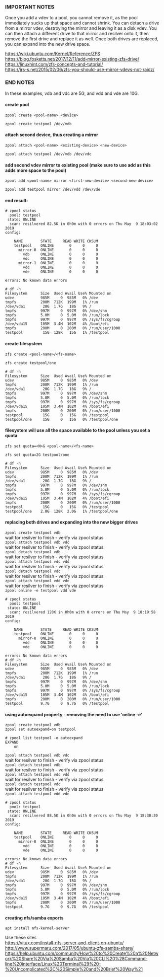 ### IMPORTANT NOTES ###

Once you add a vdev to a pool, you cannot remove it, as the pool immediately sucks up that space and cannot shrink. You can detach a drive from a mirror vdev, destroying the mirror and leaving it as a disk vdev. You can then attach a different drive to that mirror and resilver onto it, then remove the first drive and replace it as well. Once both drives are replaced, you can expand into the new drive space.

https://wiki.ubuntu.com/Kernel/Reference/ZFS  
https://blog.fosketts.net/2017/12/11/add-mirror-existing-zfs-drive/  
https://linuxhint.com/zfs-concepts-and-tutorial/  
https://jrs-s.net/2015/02/06/zfs-you-should-use-mirror-vdevs-not-raidz/

### END NOTES ###

In these examples, vdb and vdc are 5G, and vdd and vde are 10G.

#### create pool

`zpool create <pool-name> <device>`

`zpool create testpool /dev/vdb`



#### attach second device, thus creating a mirror

`zpool attach <pool-name> <existing-device> <new-device>`

`zpool attach testpool /dev/vdb /dev/vdc`



#### add second vdev mirror to existing pool (make sure to use add as this adds more space to the pool)

`zpool add <pool-name> mirror <first-new-device> <second-new-device>`

`zpool add testpool mirror /dev/vdd /dev/vde`

#### end result:

	# zpool status
	  pool: testpool
	 state: ONLINE
	  scan: resilvered 82.5K in 0h0m with 0 errors on Thu May  9 18:03:02 2019
	config:
	
		NAME        STATE     READ WRITE CKSUM
		testpool    ONLINE       0     0     0
		  mirror-0  ONLINE       0     0     0
		    vdb     ONLINE       0     0     0
		    vdc     ONLINE       0     0     0
		  mirror-1  ONLINE       0     0     0
		    vdd     ONLINE       0     0     0
		    vde     ONLINE       0     0     0
	
	errors: No known data errors

	# df -h
	Filesystem      Size  Used Avail Use% Mounted on
	udev            985M     0  985M   0% /dev
	tmpfs           200M  712K  199M   1% /run
	/dev/vda1        20G  1.7G   18G   9% /
	tmpfs           997M     0  997M   0% /dev/shm
	tmpfs           5.0M     0  5.0M   0% /run/lock
	tmpfs           997M     0  997M   0% /sys/fs/cgroup
	/dev/vda15      105M  3.4M  102M   4% /boot/efi
	tmpfs           200M     0  200M   0% /run/user/1000
	testpool         15G  128K   15G   1% /testpool

#### create filesystem

`zfs create <pool-name>/<fs-name>`

`zfs create testpool/one`

	# df -h
	Filesystem      Size  Used Avail Use% Mounted on
	udev            985M     0  985M   0% /dev
	tmpfs           200M  712K  199M   1% /run
	/dev/vda1        20G  1.7G   18G   9% /
	tmpfs           997M     0  997M   0% /dev/shm
	tmpfs           5.0M     0  5.0M   0% /run/lock
	tmpfs           997M     0  997M   0% /sys/fs/cgroup
	/dev/vda15      105M  3.4M  102M   4% /boot/efi
	tmpfs           200M     0  200M   0% /run/user/1000
	testpool         15G     0   15G   0% /testpool
	testpool/one     15G     0   15G   0% /testpool/one

#### filesystem will use all the space available to the pool unless you set a quota

`zfs set quota=<N>G <pool-name>/<fs-name>`

`zfs set quota=2G testpool/one`

	# df -h
	Filesystem      Size  Used Avail Use% Mounted on
	udev            985M     0  985M   0% /dev
	tmpfs           200M  712K  199M   1% /run
	/dev/vda1        20G  1.7G   18G   9% /
	tmpfs           997M     0  997M   0% /dev/shm
	tmpfs           5.0M     0  5.0M   0% /run/lock
	tmpfs           997M     0  997M   0% /sys/fs/cgroup
	/dev/vda15      105M  3.4M  102M   4% /boot/efi
	tmpfs           200M     0  200M   0% /run/user/1000
	testpool         15G     0   15G   0% /testpool
	testpool/one    2.0G  128K  2.0G   1% /testpool/one


#### replacing both drives and expanding into the new bigger drives

`zpool create testpool vdb`  
wait for resilver to finish - verify via zpool status  
`zpool attach testpool vdb vdc`  
wait for resilver to finish - verify via zpool status  
`zpool detach testpool vdb`  
wait for resilver to finish - verify via zpool status  
`zpool attach testpool vdc vdd`  
wait for resilver to finish - verify via zpool status  
`zpool detach testpool vdc`  
wait for resilver to finish - verify via zpool status  
`zpool attach testpool vdd vde`  
wait for resilver to finish - verify via zpool status  
`zpool online -e testpool vdd vde`

	# zpool status
	  pool: testpool
	 state: ONLINE
	  scan: resilvered 120K in 0h0m with 0 errors on Thu May  9 18:19:58 2019
	config:
	
		NAME        STATE     READ WRITE CKSUM
		testpool    ONLINE       0     0     0
		  mirror-0  ONLINE       0     0     0
		    vdd     ONLINE       0     0     0
		    vde     ONLINE       0     0     0
	
	errors: No known data errors
	# df -h
	Filesystem      Size  Used Avail Use% Mounted on
	udev            985M     0  985M   0% /dev
	tmpfs           200M  712K  199M   1% /run
	/dev/vda1        20G  1.7G   18G   9% /
	tmpfs           997M     0  997M   0% /dev/shm
	tmpfs           5.0M     0  5.0M   0% /run/lock
	tmpfs           997M     0  997M   0% /sys/fs/cgroup
	/dev/vda15      105M  3.4M  102M   4% /boot/efi
	tmpfs           200M     0  200M   0% /run/user/1000
	testpool        9.7G     0  9.7G   0% /testpool

#### using autoexpand property - removing the need to use 'online -e'

`zpool create testpool vdb`  
`zpool set autoexpand=on testpool`  

	# zpool list testpool -o autoexpand
	EXPAND
	    on

`zpool attach testpool vdb vdc`  
wait for resilver to finish - verify via zpool status  
`zpool detach testpool vdb`  
wait for resilver to finish - verify via zpool status  
`zpool attach testpool vdc vdd`  
wait for resilver to finish - verify via zpool status  
`zpool detach testpool vdc`  
wait for resilver to finish - verify via zpool status  
`zpool attach testpool vdd vde`  

	# zpool status
	  pool: testpool
	 state: ONLINE
	  scan: resilvered 88.5K in 0h0m with 0 errors on Thu May  9 18:30:30 2019
	config:
	
		NAME        STATE     READ WRITE CKSUM
		testpool    ONLINE       0     0     0
		  mirror-0  ONLINE       0     0     0
		    vdd     ONLINE       0     0     0
		    vde     ONLINE       0     0     0
	
	errors: No known data errors
	# df -h
	Filesystem      Size  Used Avail Use% Mounted on
	udev            985M     0  985M   0% /dev
	tmpfs           200M  712K  199M   1% /run
	/dev/vda1        20G  1.7G   18G   9% /
	tmpfs           997M     0  997M   0% /dev/shm
	tmpfs           5.0M     0  5.0M   0% /run/lock
	tmpfs           997M     0  997M   0% /sys/fs/cgroup
	/dev/vda15      105M  3.4M  102M   4% /boot/efi
	tmpfs           200M     0  200M   0% /run/user/1000
	testpool        9.7G     0  9.7G   0% /testpool



#### creating nfs/samba exports

`apt install nfs-kernel-server`  

Use these sites  
https://vitux.com/install-nfs-server-and-client-on-ubuntu/  
http://www.supermaru.com/2017/05/ubuntu-zfs-samba-share/  
https://help.ubuntu.com/community/How%20to%20Create%20a%20Network%20Share%20Via%20Samba%20Via%20CLI%20%28Command-line%20interface/Linux%20Terminal%29%20-%20Uncomplicated%2C%20Simple%20and%20Brief%20Way%21
